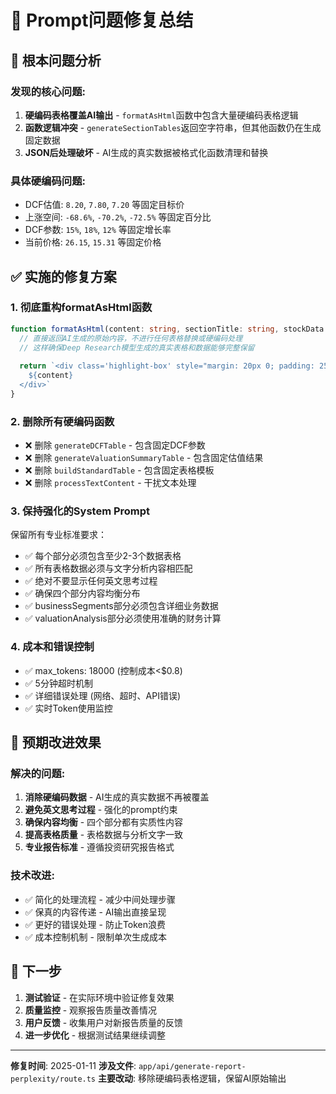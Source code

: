 # 🔧 Prompt问题修复总结

## 🚨 **根本问题分析**

### **发现的核心问题**:
1. **硬编码表格覆盖AI输出** - `formatAsHtml`函数中包含大量硬编码表格逻辑
2. **函数逻辑冲突** - `generateSectionTables`返回空字符串，但其他函数仍在生成固定数据
3. **JSON后处理破坏** - AI生成的真实数据被格式化函数清理和替换

### **具体硬编码问题**:
- DCF估值: `8.20`, `7.80`, `7.20` 等固定目标价
- 上涨空间: `-68.6%`, `-70.2%`, `-72.5%` 等固定百分比
- DCF参数: `15%`, `18%`, `12%` 等固定增长率
- 当前价格: `26.15`, `15.31` 等固定价格

## ✅ **实施的修复方案**

### **1. 彻底重构formatAsHtml函数**
```typescript
function formatAsHtml(content: string, sectionTitle: string, stockData: any = null): string {
  // 直接返回AI生成的原始内容，不进行任何表格替换或硬编码处理
  // 这样确保Deep Research模型生成的真实表格和数据能够完整保留
  
  return `<div class='highlight-box' style="margin: 20px 0; padding: 25px; border: 1px solid #e5e7eb; border-radius: 8px; background: white; box-shadow: 0 1px 3px rgba(0,0,0,0.1);">
    ${content}
  </div>`
}
```

### **2. 删除所有硬编码函数**
- ❌ 删除 `generateDCFTable` - 包含固定DCF参数
- ❌ 删除 `generateValuationSummaryTable` - 包含固定估值结果
- ❌ 删除 `buildStandardTable` - 包含固定表格模板
- ❌ 删除 `processTextContent` - 干扰文本处理

### **3. 保持强化的System Prompt**
保留所有专业标准要求：
- ✅ 每个部分必须包含至少2-3个数据表格
- ✅ 所有表格数据必须与文字分析内容相匹配
- ✅ 绝对不要显示任何英文思考过程
- ✅ 确保四个部分内容均衡分布
- ✅ businessSegments部分必须包含详细业务数据
- ✅ valuationAnalysis部分必须使用准确的财务计算

### **4. 成本和错误控制**
- ✅ max_tokens: 18000 (控制成本<$0.8)
- ✅ 5分钟超时机制
- ✅ 详细错误处理 (网络、超时、API错误)
- ✅ 实时Token使用监控

## 🎯 **预期改进效果**

### **解决的问题**:
1. **消除硬编码数据** - AI生成的真实数据不再被覆盖
2. **避免英文思考过程** - 强化的prompt约束
3. **确保内容均衡** - 四个部分都有实质性内容
4. **提高表格质量** - 表格数据与分析文字一致
5. **专业报告标准** - 遵循投资研究报告格式

### **技术改进**:
- ✅ 简化的处理流程 - 减少中间处理步骤
- ✅ 保真的内容传递 - AI输出直接呈现
- ✅ 更好的错误处理 - 防止Token浪费
- ✅ 成本控制机制 - 限制单次生成成本

## 🔄 **下一步**

1. **测试验证** - 在实际环境中验证修复效果
2. **质量监控** - 观察报告质量改善情况
3. **用户反馈** - 收集用户对新报告质量的反馈
4. **进一步优化** - 根据测试结果继续调整

---

**修复时间**: 2025-01-11
**涉及文件**: `app/api/generate-report-perplexity/route.ts`
**主要改动**: 移除硬编码表格逻辑，保留AI原始输出
